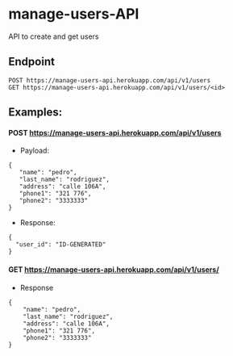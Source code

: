 # manage-users-API
 API to create and get users
 
 
 ## Endpoint
 
 ```
 POST https://manage-users-api.herokuapp.com/api/v1/users
 GET https://manage-users-api.herokuapp.com/api/v1/users/<id>
 ```
 
 ## Examples:
 #### POST https://manage-users-api.herokuapp.com/api/v1/users
  
 * Payload:
 ```
 {
    "name": "pedro",
    "last_name": "rodriguez",
    "address": "calle 106A",
    "phone1": "321 776",
    "phone2": "3333333"
}
```
* Response:
```
{
  "user_id": "ID-GENERATED"
}
```
#### GET https://manage-users-api.herokuapp.com/api/v1/users/<id>
* Response
```
{
    "name": "pedro",
    "last_name": "rodriguez",
    "address": "calle 106A",
    "phone1": "321 776",
    "phone2": "3333333"
}
```
